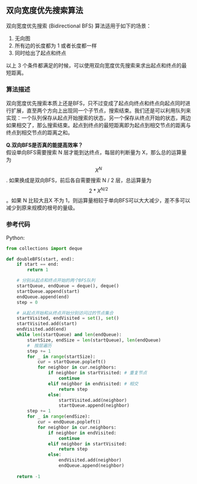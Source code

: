 ## 双向宽度优先搜索算法

双向宽度优先搜索 \(Bidirectional BFS\) 算法适用于如下的场景：

1. 无向图
2. 所有边的长度都为 1 或者长度都一样
3. 同时给出了起点和终点

以上 3 个条件都满足的时候，可以使用双向宽度优先搜索来求出起点和终点的最短距离。

### 算法描述

双向宽度优先搜索本质上还是BFS，只不过变成了起点向终点和终点向起点同时进行扩展，直至两个方向上出现同一个子节点，搜索结束。我们还是可以利用队列来实现：一个队列保存从起点开始搜索的状态，另一个保存从终点开始的状态，两边如果相交了，那么搜索结束。起点到终点的最短距离即为起点到相交节点的距离与终点到相交节点的距离之和。

**Q.双向BFS是否真的能提高效率？**  
假设单向BFS需要搜索 N 层才能到达终点，每层的判断量为 X，那么总的运算量为$$X ^ N$$  . 如果换成是双向BFS，前后各自需要搜索 N / 2 层，总运算量为$$2 * X ^ {N / 2}$$。如果 N 比较大且X 不为 1，则运算量相较于单向BFS可以大大减少，差不多可以减少到原来规模的根号的量级。

### 参考代码

Python:

```py
from collections import deque

def doubleBFS(start, end):
    if start == end:
        return 1

    # 分别从起点和终点开始的两个BFS队列
    startQueue, endQueue = deque(), deque()
    startQueue.append(start)
    endQueue.append(end)
    step = 0

    # 从起点开始和从终点开始分别访问过的节点集合
    startVisited, endVisited = set(), set()
    startVisited.add(start)
    endVisited.add(end)
    while len(startQueue) and len(endQueue):
        startSize, endSize = len(startQueue), len(endQueue)
        #　按层遍历
        step += 1
        for _ in range(startSize):
            cur = startQueue.popleft()
            for neighbor in cur.neighbors:
                if neighbor in startVisited: # 重复节点
                    continue
                elif neighbor in endVisited: # 相交
                    return step
                else:
                    startVisited.add(neighbor)
                    startQueue.append(neighbor)
        step += 1
        for _ in range(endSize):
            cur = endQueue.popleft()
            for neighbor in cur.neighbors:
                if neighbor in endVisited:
                    continue
                elif neighbor in startVisited:
                    return step
                else:
                    endVisited.add(neighbor)
                    endQueue.append(neighbor)
    
    return -1
```



